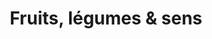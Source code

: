 ---
title: "Fruits, légumes & sens"
url: /bain-de-bretagne/fruits-legumes-et-sens/
shop: légumes
---
